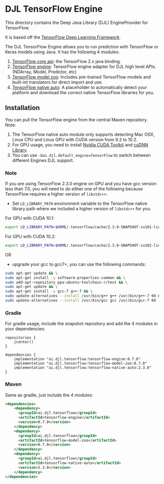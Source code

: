 # DJL TensorFlow Engine

This directory contains the Deep Java Library (DJL) EngineProvider for TensorFlow.

It is based off the [TensorFlow Deep Learning Framework](https://www.tensorflow.org/).

The DJL TensorFlow Engine allows you to run prediction with TensorFlow or Keras models using Java.
It has the following 4 modules:

1. [TensorFlow core api](tensorflow-api/README.md): the TensorFlow 2.x java binding.
2. [TensorFlow engine](tensorflow-engine/README.md): TensorFlow engine adapter for DJL high level APIs. (NDArray, Model, Predictor, etc)
3. [TensorFlow model zoo](tensorflow-model-zoo/README.md): Includes pre-trained TensorFlow models and built-int translators for direct import and use.
4. [TensorFlow native auto](tensorflow-native-auto/README.md): A placeholder to automatically detect your platform and download the correct native TensorFlow libraries for you.

## Installation
You can pull the TensorFlow engine from the central Maven repository.
Note:
1. The TensorFlow native auto module only supports detecting Mac OSX, Linux CPU and Linux GPU with CUDA version from 9.2 to 10.2.
2. For GPU usage, you need to install [Nvidia CUDA Toolkit](https://developer.nvidia.com/cuda-downloads) and  [cuDNN Library](https://docs.nvidia.com/deeplearning/sdk/cudnn-install/index.html).
3. You can use `-Dai.djl.default_engine=TensorFlow` to switch between different Engines DJL support.

### Note
If you are using TensorFlow 2.3.0 engine on GPU and you have gcc version less than 7.0, you will need to do either one of the following because TensorFlow requires a higher version of `libstdc++`:
* Set `LD_LIBRARY_PATH` environment variable to the TensorFlow native library path
where we included a higher version of `libstdc++` for you.

For GPU with CUDA 10.1:
```bash
export LD_LIBRARY_PATH=$HOME/.tensorflow/cache/2.3.0-SNAPSHOT-cu101-linux-x86_64/:$LD_LIBRARY_PATH
```
For GPU with CUDA 10.2:
```bash
export LD_LIBRARY_PATH=$HOME/.tensorflow/cache/2.3.0-SNAPSHOT-cu102-linux-x86_64/:$LD_LIBRARY_PATH
```
OR
* upgrade your gcc to gcc7+, you can use the following commands:
```bash
sudo apt-get update && \
sudo apt-get install -y software-properties-common && \
sudo add-apt-repository ppa:ubuntu-toolchain-r/test && \
sudo apt-get update && \
sudo apt-get install -y gcc-7 g++-7 && \
sudo update-alternatives --install /usr/bin/g++ g++ /usr/bin/g++-7 60 && \
sudo update-alternatives --install /usr/bin/gcc gcc /usr/bin/gcc-7 60
```

 
### Gradle
For gradle usage, include the snapshot repository and add the 4 modules in your dependencies:

```
repositories {
    jcenter()
}

dependencies {
    implementation "ai.djl.tensorflow:tensorflow-engine:0.7.0"
    implementation "ai.djl.tensorflow:tensorflow-model-zoo:0.7.0"
    implementation "ai.djl.tensorflow:tensorflow-native-auto:2.3.0"
}
```

### Maven

Same as gradle, just include the 4 modules:

```xml
<dependencies>
    <dependency>
      <groupId>ai.djl.tensorflow</groupId>
      <artifactId>tensorflow-engine</artifactId>
      <version>0.7.0</version>
    </dependency>
    <dependency>
      <groupId>ai.djl.tensorflow</groupId>
      <artifactId>tensorflow-model-zoo</artifactId>
      <version>0.7.0</version>
    </dependency>
    <dependency>
      <groupId>ai.djl.tensorflow</groupId>
      <artifactId>tensorflow-native-auto</artifactId>
      <version>2.3.0</version>
    </dependency>
</dependencies>
```
